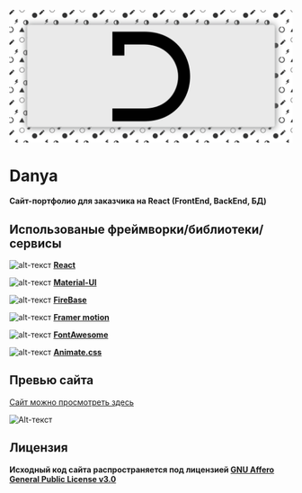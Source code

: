 ![Alt-текст](https://github.com/fryvoker/siteDesing/blob/gh-pages/card.png?raw=true "Danya")

# Danya 
**Сайт-портфолио для заказчика на React (FrontEnd, BackEnd, БД)**




## Использованые фреймворки/библиотеки/сервисы

![alt-текст](https://cdn4.iconfinder.com/data/icons/logos-brands-5/24/react-48.png "React") [**React**](https://ru.reactjs.org/)

![alt-текст](https://www.pngrepo.com/png/306383/48/material-ui.png "Material-UI") [**Material-UI**](https://material-ui.com/)

![alt-текст](https://cdn4.iconfinder.com/data/icons/logos-brands-5/24/firebase-48.png "FireBase") [**FireBase**](https://firebase.google.com/)

![alt-текст](https://i.piccy.info/i9/7fc46e30907d30a2fd7a6a96feeec5ba/1631205932/937/1441344/framer.png "Framer motion") [**Framer motion**](https://www.framer.com/motion/)

![alt-текст](https://cdn2.iconfinder.com/data/icons/miscellaneous-14-line/128/fontawesome_flag_banner_Ensign-48.png "FontAwesome") [**FontAwesome**](https://fontawesome.com/)

![alt-текст](https://cdn-icons-png.flaticon.com/32/2991/2991145.png "Animate.css") [**Animate.css**](https://animate.style/)




## Превью сайта

[Сайт можно просмотреть здесь](https://fryvoker.github.io/siteDesing/#/home)

![Alt-текст](https://tflashgamer.github.io/src/work4.png "Danya")




## Лицензия
**Исходный код сайта распространяется под лицензией [GNU Affero General Public License v3.0](https://choosealicense.com/licenses/gpl-3.0/)**
